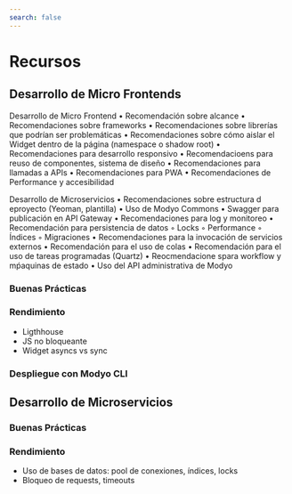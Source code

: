 ```yaml
---
search: false
---
```


# Recursos

## Desarrollo de Micro Frontends

Desarrollo de Micro Frontend
    • Recomendación sobre alcance
    • Recomendaciones sobre frameworks
    • Recomendaciones sobre librerías que podrían ser problemáticas
    • Recomendaciones sobre cómo aislar el Widget dentro de la página (namespace o shadow root)
    • Recomendaciones para desarrollo responsivo
    • Recomendacioens para reuso de componentes, sistema de diseño
    • Recomendaciones para llamadas a APIs
    • Recomendaciones para PWA
    • Recomendaciones de Performance y accesibilidad

Desarrollo de Microservicios
    • Recomendaciones sobre estructura d eproyecto (Yeoman, plantilla)
    • Uso de Modyo Commons
    • Swagger para publicación en API Gateway
    • Recomendaciones para log y monitoreo
    • Recomendación para persistencia de datos
        ◦ Locks
        ◦ Performance
        ◦ Índices
        ◦ Migraciones
    • Recomendaciones para la invocación de servicios externos
    • Recomendación para el uso de colas
    • Recomendación para el uso de tareas programadas (Quartz)
    • Reocmendacione spara workflow y mṕaquinas de estado
    • Uso del API administrativa de Modyo

### Buenas Prácticas


### Rendimiento

- Ligthhouse
- JS no bloqueante
- Widget asyncs vs sync


### Despliegue con Modyo CLI


## Desarrollo de Microservicios

### Buenas Prácticas



### Rendimiento
- Uso de bases de datos: pool de conexiones, índices, locks
- Bloqueo de requests, timeouts


## 
